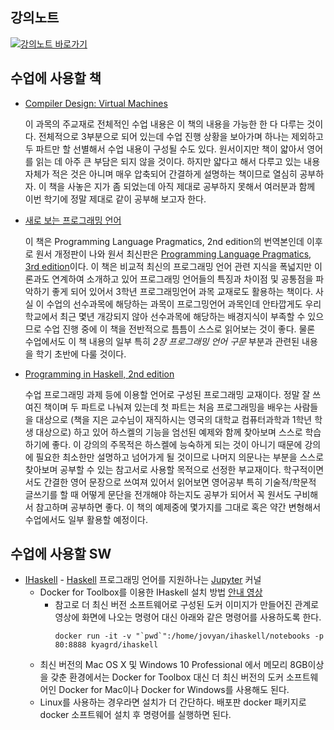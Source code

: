 ## 강의노트
[![강의노트 바로가기](https://upload.wikimedia.org/wikipedia/commons/4/4a/Aviso_%22categor%C3%ADzame%22_%28espa%C3%B1ol%29.svg)](https://github.com/kyagrd/compiler2018Fall/wiki)

## 수업에 사용할 책

* [Compiler Design: Virtual Machines](https://www.amazon.com/Compiler-Design-Machines-Reinhard-Wilhelm/dp/3642149081)

     이 과목의 주교재로 전체적인 수업 내용은 이 책의 내용을 가능한 한 다 다루는 것이다.
     전체적으로 3부분으로 되어 있는데 수업 진행 상황을 보아가며 하나는 제외하고 두 파트만 할 선별해서 수업 내용이 구성될 수도 있다.
     원서이지만 책이 얇아서 영어를 읽는 데 아주 큰 부담은 되지 않을 것이다.
     하지만 얇다고 해서 다루고 있는 내용 자체가 적은 것은 아니며 매우 압축되어 간결하게 설명하는 책이므로 열심히 공부하자.
     이 책을 사놓은 지가 좀 되었는데 아직 제대로 공부하지 못해서 여러분과 함께 이번 학기에 정말 제대로 같이 공부해 보고자 한다.

* [새로 보는 프로그래밍 언어](http://www.acornpub.co.kr/book/programming-language)
 
     이 책은 Programming Language Pragmatics, 2nd edition의 번역본인데
     이후로 원서 개정판이 나와 원서 최신판은
     [Programming Language Pragmatics, 3rd edition](https://www.elsevier.com/books/programming-language-pragmatics/scott/978-0-12-374514-9)이다.
     이 책은 비교적 최신의 프로그래밍 언어 관련 지식을 폭넓지만 이론과도 연계하여 소개하고 있어 프로그래밍 언어들의 특징과 차이점 및 공통점을 파악하기 좋게 되어 있어서 3학년 프로그래밍언어 과목 교재로도 활용하는 책이다. 사실 이 수업의 선수과목에 해당하는 과목이 프로그밍언어 과목인데 안타깝게도 우리 학교에서 최근 몇년 개강되지 않아 선수과목에 해당하는 배경지식이 부족할 수 있으므로 수업 진행 중에 이 책을 전반적으로 틈틈이 스스로 읽어보는 것이 좋다.
     물론 수업에서도 이 책 내용의 일부 특히 *2장 프로그래밍 언어 구문* 부분과 관련된 내용을 학기 초반에 다룰 것이다.
     
 * [Programming in Haskell, 2nd edition](http://www.cs.nott.ac.uk/~pszgmh/pih.html)
 
     수업 프로그래밍 과제 등에 이용할 언어로 구성된 프로그래밍 교재이다. 정말 잘 쓰여진 책이며 두 파트로 나눠져 있는데 첫 파트는 처음 프로그래밍을 배우는 사람들을 대상으로 (책을 지은 교수님이 재직하시는 영국의 대학교 컴퓨터과학과 1학년 학생 대상으로) 하고 있어 하스켈의 기능을 엄선된 예제와 함께 찾아보며 스스로 학습하기에 좋다.
     이 강의의 주목적은 하스켈에 능숙하게 되는 것이 아니기 때문에 강의에 필요한 최소한만 설명하고 넘어가게 될 것이므로 나머지 의문나는 부분을 스스로 찾아보며 공부할 수 있는 참고서로 사용할 목적으로 선정한 부교재이다.
     학구적이면서도 간결한 영어 문장으로 쓰여져 있어서 읽어보면 영어공부 특히 기술적/학문적 글쓰기를 할 때 어떻게 문단을 전개해야 하는지도 공부가 되어서 꼭 원서도 구비해서 참고하며 공부하면 좋다.
     이 책의 예제중에 몇가지를 그대로 혹은 약간 변형해서 수업에서도 일부 활용할 예정이다.

## 수업에 사용할 SW
 * [IHaskell](https://github.com/gibiansky/IHaskell) - [Haskell](http://haskell.org) 프로그래밍 언어를 지원하나는 [Jupyter](http://jupyter.org) 커널
   - Docker for Toolbox를 이용한 IHaskell 설치 방법 [안내 영상](https://youtu.be/rvaXWrN6tJY)
       - 참고로 더 최신 버전 소프트웨어로 구성된 도커 이미지가 만들어진 관계로
         영상에 화면에 나오는 명령어 대신 아래와 같은 명령어를 사용하도록 한다.
         ```
         docker run -it -v "`pwd`":/home/jovyan/ihaskell/notebooks -p 80:8888 kyagrd/ihaskell
         ```
   - 최신 버전의 Mac OS X 및 Windows 10 Professional 에서 메모리 8GB이상을 갖춘 환경에서는
     Docker for Toolbox 대신 더 최신 버전의 도커 소프트웨어인 Docker for Mac이나 Docker for Windows를 사용해도 된다.
   - Linux를 사용하는 경우라면 설치가 더 간단하다. 배포판 docker 패키지로 docker 소프트웨어 설치 후 명령어를 실행하면 된다. 
